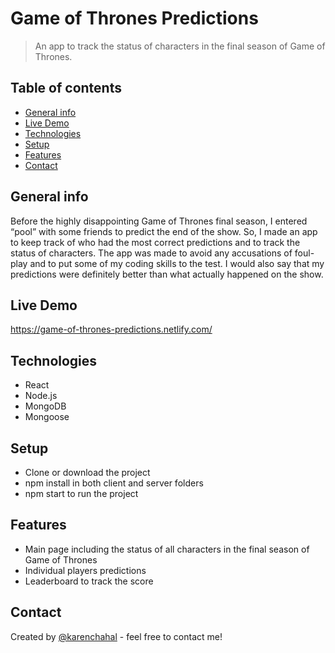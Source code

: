 # Game of Thrones Predictions
> An app to track the status of characters in the final season of Game of Thrones.

## Table of contents
* [General info](#general-info)
* [Live Demo](#live-demo)
* [Technologies](#technologies)
* [Setup](#setup)
* [Features](#features)
* [Contact](#contact)

## General info
Before the highly disappointing Game of Thrones final season, I entered  “pool” with some friends to predict the end of the show. So, I made an app to keep track of who had the most correct predictions and to track the status of characters. The app was made to avoid any accusations of foul-play and to put some of my coding skills to the test. I would also say that my predictions were definitely better than what actually happened on the show.

## Live Demo
https://game-of-thrones-predictions.netlify.com/

## Technologies
* React
* Node.js
* MongoDB
* Mongoose

## Setup
 - Clone or download the project
 - npm install in both client and server folders
 - npm start to run the project
 
## Features
* Main page including the status of all characters in the final season of Game of Thrones
* Individual players predictions
* Leaderboard to track the score

## Contact
Created by [@karenchahal](https://www.karenjeetchahal.com) - feel free to contact me!
